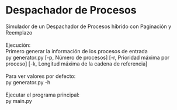 # Despachador de Procesos
Simulador de un Despachador de Procesos híbrido con Paginación y Reemplazo\
\
Ejecución:\
Primero generar la información de los procesos de entrada\
py generator.py [-p, Número de procesos] [-r, Prioridad máxima por proceso] [-k, Longitud máxima de la cadena de referencia]\
\
Para ver valores por defecto:\
py generator.py -h\
\
Ejecutar el programa principal:\
py main.py
